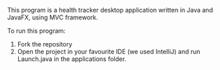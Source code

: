 This program is a health tracker desktop application written in Java and JavaFX, using MVC framework.

To run this program: 
1. Fork the repository
2. Open the project in your favourite IDE (we used IntelliJ) and run Launch.java in the applications folder.
